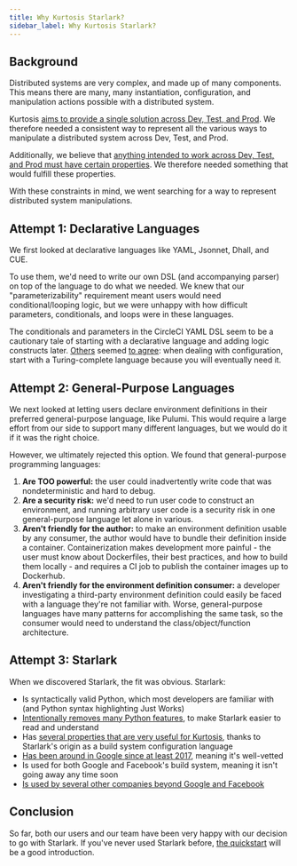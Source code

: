 ```yaml
---
title: Why Kurtosis Starlark?
sidebar_label: Why Kurtosis Starlark?
---
```


Background
----------
Distributed systems are very complex, and made up of many components. This means there are many, many instantiation, configuration, and manipulation actions possible with a distributed system.

Kurtosis [aims to provide a single solution across Dev, Test, and Prod][what-we-built-kurtosis]. We therefore needed a consistent way to represent all the various ways to manipulate a distributed system across Dev, Test, and Prod.

Additionally, we believe that [anything intended to work across Dev, Test, and Prod must have certain properties][reusable-environment-definitions]. We therefore needed something that would fulfill these properties.

With these constraints in mind, we went searching for a way to represent distributed system manipulations.

Attempt 1: Declarative Languages
--------------------------------
We first looked at declarative languages like YAML, Jsonnet, Dhall, and CUE. 

To use them, we'd need to write our own DSL (and accompanying parser) on top of the language to do what we needed. We knew that our "parameterizability" requirement meant users would need conditional/looping logic, but we were unhappy with how difficult parameters, conditionals, and loops were in these languages. 

The conditionals and parameters in the CircleCI YAML DSL seem to be a cautionary tale of starting with a declarative language and adding logic constructs later. [Others](https://github.com/tektoncd/experimental/issues/185#issuecomment-535338943) seemed [to agree](https://solutionspace.blog/2021/12/04/every-simple-language-will-eventually-end-up-turing-complete/): when dealing with configuration, start with a Turing-complete language because you will eventually need it.

Attempt 2: General-Purpose Languages
------------------------------------
We next looked at letting users declare environment definitions in their preferred general-purpose language, like Pulumi. This would require a large effort from our side to support many different languages, but we would do it if it was the right choice. 

However, we ultimately rejected this option. We found that general-purpose programming languages:

1. **Are TOO powerful:** the user could inadvertently write code that was nondeterministic and hard to debug. 
1. **Are a security risk:** we'd need to run user code to construct an environment, and running arbitrary user code is a security risk in one general-purpose language let alone in various.
1. **Aren't friendly for the author:** to make an environment definition usable by any consumer, the author would have to bundle their definition inside a container. Containerization makes development more painful - the user must know about Dockerfiles, their best practices, and how to build them locally - and requires a CI job to publish the container images up to Dockerhub.
1. **Aren't friendly for the environment definition consumer:** a developer investigating a third-party environment definition could easily be faced with a language they're not familiar with. Worse, general-purpose languages have many patterns for accomplishing the same task, so the consumer would need to understand the class/object/function architecture.

Attempt 3: Starlark
-------------------
When we discovered Starlark, the fit was obvious. Starlark:

- Is syntactically valid Python, which most developers are familiar with (and Python syntax highlighting Just Works)
- [Intentionally removes many Python features][starlark-differences-with-python], to make Starlark easier to read and understand
- Has [several properties that are very useful for Kurtosis](https://github.com/bazelbuild/starlark#design-principles), thanks to Starlark's origin as a build system configuration language
- [Has been around in Google since at least 2017](https://blog.bazel.build/2017/03/21/design-of-skylark.html), meaning it's well-vetted
- Is used for both Google and Facebook's build system, meaning it isn't going away any time soon
- [Is used by several other companies beyond Google and Facebook](https://github.com/bazelbuild/starlark/blob/master/users.md#users)


Conclusion
----------
So far, both our users and our team have been very happy with our decision to go with Starlark. If you've never used Starlark before, [the quickstart][quickstart] will be a good introduction.

<!--------------- ONLY LINKS BELOW HERE --------------------------->
[what-we-built-kurtosis]: ./why-we-built-kurtosis.md
[reusable-environment-definitions]: ./reusable-environment-definitions.md
[starlark-differences-with-python]: https://bazel.build/rules/language#differences_with_python

[quickstart]: ../quickstart/
